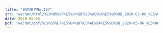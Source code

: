 ```yaml
---
title: "冒刺桌游No.157"
src: "wechat/html/%E9%85%B7%E5%84%BF%E8%AE%BA%E5%9D%9B_2020-05-06_%E5%86%92%E5%88%BA%E6%A1%8C%E6%B8%B8No.157.html"
date: 2020-05-06
pdf: "wechat/pdf/%E9%85%B7%E5%84%BF%E8%AE%BA%E5%9D%9B_2020-05-06_%E5%86%92%E5%88%BA%E6%A1%8C%E6%B8%B8No.157.pdf"
---
```

